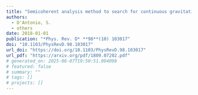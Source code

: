 ```yaml
---
title: "Semicoherent analysis method to search for continuous gravitational waves emitted by ultralight boson clouds around spinning black holes"
authors:
  - D'Antonio, S.
  - others
date: 2018-01-01
publication: "*Phys. Rev. D* **98**(10) 103017"
doi: "10.1103/PhysRevD.98.103017"
url_doi: "https://doi.org/10.1103/PhysRevD.98.103017"
url_pdf: "https://arxiv.org/pdf/1809.07202.pdf"
# generated_on: 2025-06-07T19:50:51.094098
# featured: false
# summary: ""
# tags: []
# projects: []
---
```


